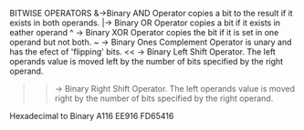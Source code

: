 BITWISE OPERATORS
&->Binary AND Operator copies a bit to the result if it exists in both operands.
|-> Binary OR Operator copies a bit if it exists in eather operand
^ -> Binary XOR Operator copies the bit if it is set in one operand but not both.
~ -> Binary Ones Complement Operator is unary and has the efect of 'flipping' bits.
<< -> Binary Left Shift Operator. The left operands value is moved left by the number of bits specified by the right operand.
>> -> Binary Right Shift Operator. The left operands value is moved right by the number of bits specified by the right operand.

Hexadecimal to Binary
A116
EE916 
FD65416

